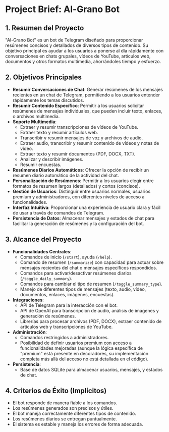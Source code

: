 # Project Brief: Al-Grano Bot

## 1. Resumen del Proyecto

"Al-Grano Bot" es un bot de Telegram diseñado para proporcionar resúmenes concisos y detallados de diversos tipos de contenido. Su objetivo principal es ayudar a los usuarios a ponerse al día rápidamente con conversaciones en chats grupales, vídeos de YouTube, artículos web, documentos y otros formatos multimedia, ahorrándoles tiempo y esfuerzo.

## 2. Objetivos Principales

- **Resumir Conversaciones de Chat**: Generar resúmenes de los mensajes recientes en un chat de Telegram, permitiendo a los usuarios entender rápidamente los temas discutidos.
- **Resumir Contenido Específico**: Permitir a los usuarios solicitar resúmenes de mensajes individuales, que pueden incluir texto, enlaces, o archivos multimedia.
- **Soporte Multimedia**:
  - Extraer y resumir transcripciones de vídeos de YouTube.
  - Extraer texto y resumir artículos web.
  - Transcribir y resumir mensajes de voz y archivos de audio.
  - Extraer audio, transcribir y resumir contenido de vídeos y notas de vídeo.
  - Extraer texto y resumir documentos (PDF, DOCX, TXT).
  - Analizar y describir imágenes.
  - Resumir encuestas.
- **Resúmenes Diarios Automáticos**: Ofrecer la opción de recibir un resumen diario automático de la actividad del chat.
- **Personalización de Resúmenes**: Permitir a los usuarios elegir entre formatos de resumen largos (detallados) y cortos (concisos).
- **Gestión de Usuarios**: Distinguir entre usuarios normales, usuarios premium y administradores, con diferentes niveles de acceso a funcionalidades.
- **Interfaz Intuitiva**: Proporcionar una experiencia de usuario clara y fácil de usar a través de comandos de Telegram.
- **Persistencia de Datos**: Almacenar mensajes y estados de chat para facilitar la generación de resúmenes y la configuración del bot.

## 3. Alcance del Proyecto

- **Funcionalidades Centrales**:
  - Comandos de inicio (`/start`), ayuda (`/help`).
  - Comando de resumen (`/summarize`) con capacidad para actuar sobre mensajes recientes del chat o mensajes específicos respondidos.
  - Comandos para activar/desactivar resúmenes diarios (`/toggle_daily_summary`).
  - Comandos para cambiar el tipo de resumen (`/toggle_summary_type`).
  - Manejo de diferentes tipos de mensajes (texto, audio, vídeo, documentos, enlaces, imágenes, encuestas).
- **Integraciones**:
  - API de Telegram para la interacción con el bot.
  - API de OpenAI para transcripción de audio, análisis de imágenes y generación de resúmenes.
  - Librerías para procesar archivos (PDF, DOCX), extraer contenido de artículos web y transcripciones de YouTube.
- **Administración**:
  - Comandos restringidos a administradores.
  - Posibilidad de definir usuarios premium con acceso a funcionalidades mejoradas (aunque la lógica específica de "premium" está presente en decoradores, su implementación completa más allá del acceso no está detallada en el código).
- **Persistencia**:
  - Base de datos SQLite para almacenar usuarios, mensajes, y estados de chat.

## 4. Criterios de Éxito (Implícitos)

- El bot responde de manera fiable a los comandos.
- Los resúmenes generados son precisos y útiles.
- El bot maneja correctamente diferentes tipos de contenido.
- Los resúmenes diarios se entregan puntualmente.
- El sistema es estable y maneja los errores de forma adecuada.
